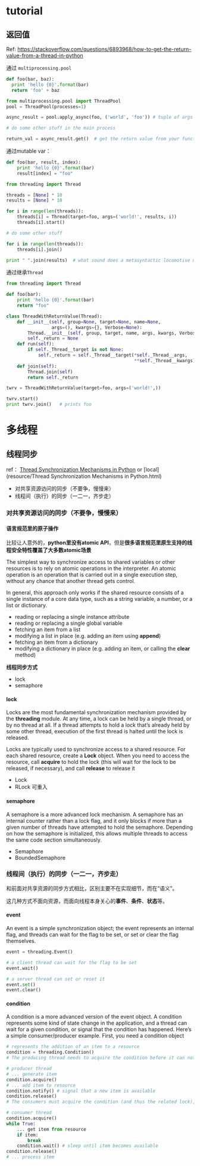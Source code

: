 

# tutorial



## 返回值



Ref: https://stackoverflow.com/questions/6893968/how-to-get-the-return-value-from-a-thread-in-python



通过 `multiprocessing.pool`

```python
def foo(bar, baz):
  print 'hello {0}'.format(bar)
  return 'foo' + baz

from multiprocessing.pool import ThreadPool
pool = ThreadPool(processes=1)

async_result = pool.apply_async(foo, ('world', 'foo')) # tuple of args for foo

# do some other stuff in the main process

return_val = async_result.get()  # get the return value from your function.
```



通过mutable var：

```python
def foo(bar, result, index):
    print 'hello {0}'.format(bar)
    result[index] = "foo"

from threading import Thread

threads = [None] * 10
results = [None] * 10

for i in range(len(threads)):
    threads[i] = Thread(target=foo, args=('world!', results, i))
    threads[i].start()

# do some other stuff

for i in range(len(threads)):
    threads[i].join()

print " ".join(results)  # what sound does a metasyntactic locomotive make?
```



通过继承`Thread`

```python
from threading import Thread

def foo(bar):
    print 'hello {0}'.format(bar)
    return "foo"

class ThreadWithReturnValue(Thread):
    def __init__(self, group=None, target=None, name=None,
                 args=(), kwargs={}, Verbose=None):
        Thread.__init__(self, group, target, name, args, kwargs, Verbose)
        self._return = None
    def run(self):
        if self._Thread__target is not None:
            self._return = self._Thread__target(*self._Thread__args,
                                                **self._Thread__kwargs)
    def join(self):
        Thread.join(self)
        return self._return

twrv = ThreadWithReturnValue(target=foo, args=('world!',))

twrv.start()
print twrv.join()   # prints foo
```







# 多线程



## 线程同步



ref： [Thread Synchronization Mechanisms in Python](http://effbot.org/zone/thread-synchronization.htm) or [local](resource/Thread Synchronization Mechanisms in Python.html)



* 对共享资源访问的同步（不要争，慢慢来）
* 线程间（执行）的同步（一二一，齐步走）



### 对共享资源访问的同步（不要争，慢慢来）

#### 语言规范里的原子操作

比较让人意外的，**python里没有atomic API**，但是**很多语言规范里原生支持的线程安全特性覆盖了大多数atomic场景**

The simplest way to synchronize access to shared variables or other resources is to rely on atomic operations in the interpreter. An atomic operation is an operation that is carried out in a single execution step, without any chance that another thread gets control.

In general, this approach only works if the shared resource consists of a single instance of a core data type, such as a string variable, a number, or a list or dictionary. 

- reading or replacing a single instance attribute
- reading or replacing a single global variable
- fetching an item from a list
- modifying a list in place (e.g. adding an item using **append**)
- fetching an item from a dictionary
- modifying a dictionary in place (e.g. adding an item, or calling the **clear** method)



**线程同步方式**

* lock
* semaphore



#### lock

Locks are the most fundamental synchronization mechanism provided by the **threading** module. At any time, a lock can be held by a single thread, or by no thread at all. If a thread attempts to hold a lock that’s already held by some other thread, execution of the first thread is halted until the lock is released.

Locks are typically used to synchronize access to a shared resource. For each shared resource, create a **Lock** object. When you need to access the resource, call **acquire** to hold the lock (this will wait for the lock to be released, if necessary), and call **release** to release it

* Lock
* RLock 可重入



#### semaphore

A semaphore is a more advanced lock mechanism. A semaphore has an internal counter rather than a lock flag, and it only blocks if more than a given number of threads have attempted to hold the semaphore. Depending on how the semaphore is initialized, this allows multiple threads to access the same code section simultaneously.



* Semaphore
* BoundedSemaphore



### 线程间（执行）的同步（一二一，齐步走）

和前面对共享资源的同步方式相比，区别主要不在实现细节，而在“语义”。

这几种方式不面向资源，而面向线程本身关心的**事件**、**条件**、**状态**等。





#### event

An event is a simple synchronization object; the event represents an internal flag, and threads can wait for the flag to be set, or set or clear the flag themselves.





```python
event = threading.Event()

# a client thread can wait for the flag to be set
event.wait()

# a server thread can set or reset it
event.set()
event.clear()
```





#### condition

A condition is a more advanced version of the event object. A condition represents some kind of state change in the application, and a thread can wait for a given condition, or signal that the condition has happened. Here’s a simple consumer/producer example. First, you need a condition object

```python
# represents the addition of an item to a resource
condition = threading.Condition()
# The producing thread needs to acquire the condition before it can notify the consumers that a new item is available:

# producer thread
# ... generate item
condition.acquire()
# ... add item to resource
condition.notify() # signal that a new item is available
condition.release()
# The consumers must acquire the condition (and thus the related lock), and can then attempt to fetch items from the resource:

# consumer thread
condition.acquire()
while True:
    ... get item from resource
    if item:
        break
    condition.wait() # sleep until item becomes available
condition.release()
# ... process item
```

